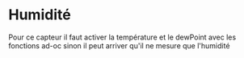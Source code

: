 # Humidité

Pour ce capteur il faut activer la température et le dewPoint avec les fonctions ad-oc sinon il peut arriver qu'il ne mesure que l'humidité
